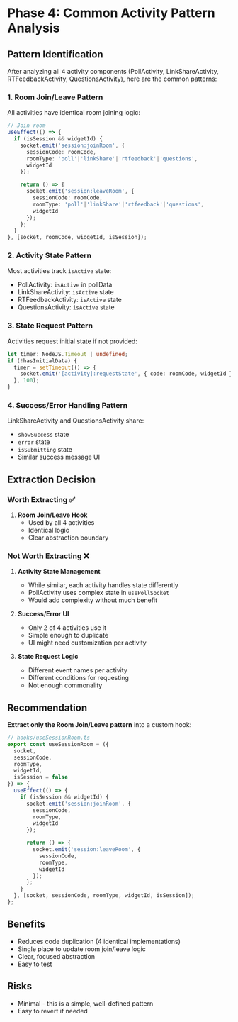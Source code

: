 # Phase 4: Common Activity Pattern Analysis

## Pattern Identification

After analyzing all 4 activity components (PollActivity, LinkShareActivity, RTFeedbackActivity, QuestionsActivity), here are the common patterns:

### 1. Room Join/Leave Pattern
All activities have identical room joining logic:
```typescript
// Join room
useEffect(() => {
  if (isSession && widgetId) {
    socket.emit('session:joinRoom', {
      sessionCode: roomCode,
      roomType: 'poll'|'linkShare'|'rtfeedback'|'questions',
      widgetId
    });

    return () => {
      socket.emit('session:leaveRoom', {
        sessionCode: roomCode,
        roomType: 'poll'|'linkShare'|'rtfeedback'|'questions',
        widgetId
      });
    };
  }
}, [socket, roomCode, widgetId, isSession]);
```

### 2. Activity State Pattern
Most activities track `isActive` state:
- PollActivity: `isActive` in pollData
- LinkShareActivity: `isActive` state
- RTFeedbackActivity: `isActive` state
- QuestionsActivity: `isActive` state

### 3. State Request Pattern
Activities request initial state if not provided:
```typescript
let timer: NodeJS.Timeout | undefined;
if (!hasInitialData) {
  timer = setTimeout(() => {
    socket.emit('[activity]:requestState', { code: roomCode, widgetId });
  }, 100);
}
```

### 4. Success/Error Handling Pattern
LinkShareActivity and QuestionsActivity share:
- `showSuccess` state
- `error` state
- `isSubmitting` state
- Similar success message UI

## Extraction Decision

### Worth Extracting ✅

1. **Room Join/Leave Hook**
   - Used by all 4 activities
   - Identical logic
   - Clear abstraction boundary

### Not Worth Extracting ❌

1. **Activity State Management**
   - While similar, each activity handles state differently
   - PollActivity uses complex state in `usePollSocket`
   - Would add complexity without much benefit

2. **Success/Error UI**
   - Only 2 of 4 activities use it
   - Simple enough to duplicate
   - UI might need customization per activity

3. **State Request Logic**
   - Different event names per activity
   - Different conditions for requesting
   - Not enough commonality

## Recommendation

**Extract only the Room Join/Leave pattern** into a custom hook:

```typescript
// hooks/useSessionRoom.ts
export const useSessionRoom = ({
  socket,
  sessionCode,
  roomType,
  widgetId,
  isSession = false
}) => {
  useEffect(() => {
    if (isSession && widgetId) {
      socket.emit('session:joinRoom', {
        sessionCode,
        roomType,
        widgetId
      });

      return () => {
        socket.emit('session:leaveRoom', {
          sessionCode,
          roomType,
          widgetId
        });
      };
    }
  }, [socket, sessionCode, roomType, widgetId, isSession]);
};
```

## Benefits
- Reduces code duplication (4 identical implementations)
- Single place to update room join/leave logic
- Clear, focused abstraction
- Easy to test

## Risks
- Minimal - this is a simple, well-defined pattern
- Easy to revert if needed